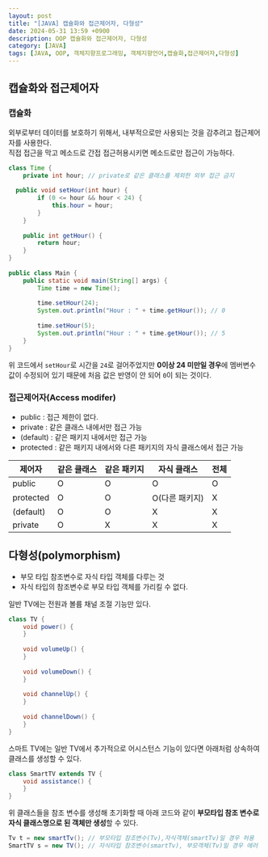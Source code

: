 ```yaml
---
layout: post
title: "[JAVA] 캡슐화와 접근제어자, 다형성"
date: 2024-05-31 13:59 +0900
description: OOP 캡슐화와 접근제어자, 다형성
category: [JAVA]
tags: [JAVA, OOP, 객체지향프로그래밍, 객체지향언어,캡슐화,접근제어자,다형성]
---
```

## 캡슐화와 접근제어자
### 캡슐화
외부로부터 데이터를 보호하기 위해서, 내부적으로만 사용되는 것을 감추려고 접근제어자를 사용한다.<br/>
직접 접근을 막고 메소드로 간접 접근허용시키면 메소드로만 접근이 가능하다.
```java
class Time {  
    private int hour; // private로 같은 클래스를 제외한 외부 접근 금지  
  
  public void setHour(int hour) {  
        if (0 <= hour && hour < 24) {  
            this.hour = hour;  
        }  
    }  
  
    public int getHour() {  
        return hour;  
    }  
}  
  
public class Main {  
    public static void main(String[] args) {  
        Time time = new Time();  
  
        time.setHour(24);  
        System.out.println("Hour : " + time.getHour()); // 0  
  
        time.setHour(5);  
        System.out.println("Hour : " + time.getHour()); // 5 
    }  
}
```
위 코드에서 `setHour`로 시간을 `24`로 걸어주었지만 **0이상 24 미만일 경우**에 멤버변수 값이 수정되어 있기 때문에 처음 값은 반영이 안 되어 `0`이 되는 것이다.

### 접근제어자(Access modifer)
- public : 접근 제한이 없다.
- private : 같은 클래스 내에서만 접근 가능
- (default) : 같은 패키지 내에서만 접근 가능
- protected : 같은 패키지 내에서와 다른 패키지의 자식 클래스에서 접근 가능

|제어자|같은 클래스|같은 패키지|자식 클래스|전체|
|--|--|--|--|--|
|public|O|O|O|O|
|protected|O|O|O(다른 패키지)|X|
|(default)|O|O|X|X|
|private|O|X|X|X|

## 다형성(polymorphism)
- 부모 타입 참조변수로 자식 타입 객체를 다루는 것
- 자식 타입의 참조변수로 부모 타입 객체를 가리킬 수 없다.

일반 TV에는 전원과 볼륨 채널 조절 기능만 있다.
```java
class TV {  
    void power() {  
    }  
  
    void volumeUp() {  
    }  
  
    void volumeDown() {  
    }  
  
    void channelUp() {  
    }  
  
    void channelDown() {  
    }  
}
```

스마트 TV에는 일반 TV에서 추가적으로 어시스턴스 기능이 있다면 아래처럼 상속하여 클래스를 생성할 수 있다.
```java
class SmartTV extends TV {  
    void assistance() {  
    }  
}
```

위 클래스들을 참조 변수를 생성해 초기화할 때 아래 코드와 같이 **부모타입 참조 변수로 자식 클래스명으로 된 객체만 생성**할 수 있다.
```java
Tv t = new smartTv(); // 부모타입 참조변수(Tv),자식객체(smartTv)일 경우 허용
SmartTV s = new TV(); // 자식타입 참조변수(smartTv), 부모객체(Tv)일 경우 에러
```